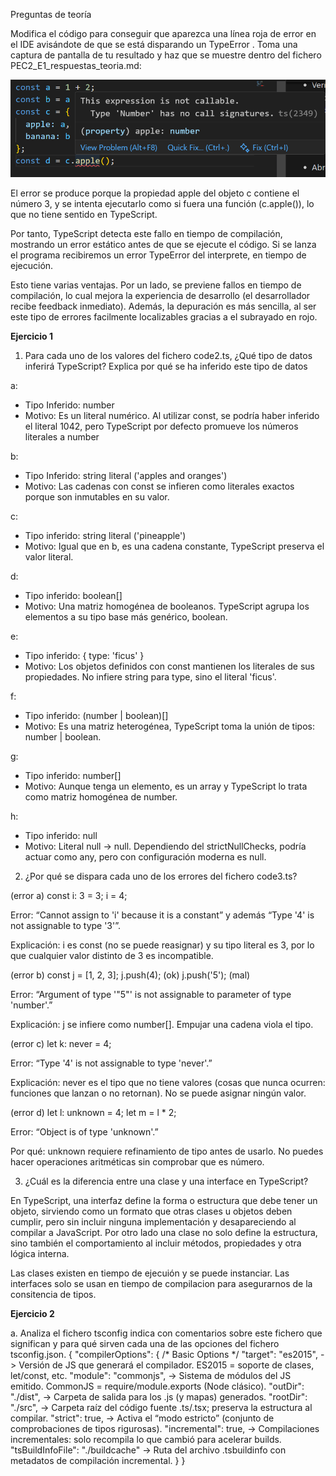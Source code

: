 Preguntas de teoría

Modifica el código para conseguir que aparezca una línea roja de error en el
IDE avisándote de que se está disparando un TypeError . Toma una captura
de pantalla de tu resultado y haz que se muestre dentro del fichero
PEC2_E1_respuestas_teoria.md:

![alt text](image.png)

El error se produce porque la propiedad apple del objeto c contiene el número 3, y se intenta ejecutarlo como si fuera una función (c.apple()), lo que no tiene sentido en TypeScript.

Por tanto, TypeScript detecta este fallo en tiempo de compilación, mostrando un error  estático antes de que se ejecute el código. Si se lanza el programa recibiremos un error TypeError del interprete, en tiempo de ejecución.

Esto tiene varias ventajas. Por un lado, se previene fallos en tiempo de compilación, lo cual mejora la experiencia de desarrollo (el desarrollador recibe feedback inmediato). Además, la depuración es más sencilla, al ser este tipo de errores facilmente localizables gracias a el subrayado en rojo.

**Ejercicio 1**

1. Para cada uno de los valores del fichero code2.ts, ¿Qué tipo de datos
inferirá TypeScript? Explica por qué se ha inferido este tipo de datos

a:
- Tipo Inferido: number
- Motivo: Es un literal numérico. Al utilizar const, se podría haber inferido el literal 1042, pero TypeScript por defecto promueve los números literales a number

b: 
- Tipo Inferido: string literal ('apples and oranges')
- Motivo: Las cadenas con const se infieren como literales exactos porque son inmutables en su valor.

c:
- Tipo inferido: string literal ('pineapple')
- Motivo: Igual que en b, es una cadena constante, TypeScript preserva el valor literal.

d:
- Tipo inferido: boolean[]
- Motivo: Una matriz homogénea de booleanos. TypeScript agrupa los elementos a su tipo base más genérico, boolean.

e:
- Tipo inferido: { type: 'ficus' }
- Motivo: Los objetos definidos con const mantienen los literales de sus propiedades.
No infiere string para type, sino el literal 'ficus'.

f:
- Tipo inferido: (number | boolean)[]
- Motivo: Es una matriz heterogénea, TypeScript toma la unión de tipos: number | boolean.

g:
- Tipo inferido: number[]
- Motivo: Aunque tenga un elemento, es un array y TypeScript lo trata como matriz homogénea de number.

h:
- Tipo inferido: null
- Motivo: Literal null → null.
Dependiendo del strictNullChecks, podría actuar como any, pero con configuración moderna es null.

2. ¿Por qué se dispara cada uno de los errores del fichero code3.ts?

(error a) 
const i: 3 = 3; i = 4;

Error: “Cannot assign to 'i' because it is a constant” y además “Type '4' is not assignable to type '3'”.

Explicación: i es const (no se puede reasignar) y su tipo literal es 3, por lo que cualquier valor distinto de 3 es incompatible.

(error b)
const j = [1, 2, 3];
j.push(4);     (ok)
j.push('5');   (mal)

Error: “Argument of type '"5"' is not assignable to parameter of type 'number'.”

Explicación: j se infiere como number[]. Empujar una cadena viola el tipo.

(error c)
let k: never = 4;

Error: “Type '4' is not assignable to type 'never'.”

Explicación: never es el tipo que no tiene valores (cosas que nunca ocurren: funciones que lanzan o no retornan). No se puede asignar ningún valor.

(error d)
let l: unknown = 4;
let m = l * 2; 

Error: “Object is of type 'unknown'.”

Por qué: unknown requiere refinamiento de tipo antes de usarlo. No puedes hacer operaciones aritméticas sin comprobar que es número.

3. ¿Cuál es la diferencia entre una clase y una interface en TypeScript?

En TypeScript, una interfaz define la forma o estructura que debe tener un objeto, sirviendo como un formato que otras clases u objetos deben cumplir, pero sin incluir ninguna implementación y desapareciendo al compilar a JavaScript. Por otro lado una clase no solo define la estructura, sino también el comportamiento al incluir métodos, propiedades y otra lógica interna. 

Las clases existen en tiempo de ejecuión y se puede instanciar. Las interfaces solo se usan en tiempo de compilacion para asegurarnos de la consitencia de tipos.

**Ejercicio 2**

a. Analiza el fichero tsconfig indica con comentarios sobre este fichero
que significan y para qué sirven cada una de las opciones del fichero tsconfig.json.
{
  "compilerOptions": {
    /* Basic Options */
    "target": "es2015", -> Versión de JS que generará el compilador. ES2015 = soporte de clases, let/const, etc.
    "module": "commonjs", -> Sistema de módulos del JS emitido. CommonJS = require/module.exports (Node clásico).
    "outDir": "./dist", -> Carpeta de salida para los .js (y mapas) generados.
    "rootDir": "./src", -> Carpeta raíz del código fuente .ts/.tsx; preserva la estructura al compilar.
    "strict": true, -> Activa el “modo estricto” (conjunto de comprobaciones de tipos rigurosas).
    "incremental": true, -> Compilaciones incrementales: solo recompila lo que cambió para acelerar builds.
    "tsBuildInfoFile": "./buildcache" -> Ruta del archivo .tsbuildinfo con metadatos de compilación incremental.
  }
}



